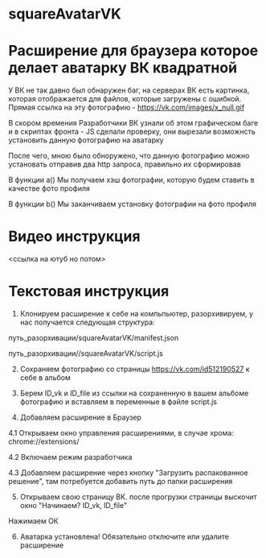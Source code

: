# squareAvatarVK

# Расширение для браузера которое делает аватарку ВК квадратной

У ВК не так давно был обнаружен баг, на серверах ВК есть картинка, которая отображается для файлов, которые загружены с ошибкой. Прямая ссылка на эту фотографию - https://vk.com/images/x_null.gif

В скором времения Разработчики ВК узнали об этом графическом баге и в скриптах фронта - JS сделали проверку, они вырезали возможнсть установить данную фотографию на аватарку

После чего, мною было обноружено, что данную фотографию можно установать отправив два http запроса, правильно их сформировав

В функции a() Мы получаем хэш фотографии, которую будем ставить в качестве фото профиля

В функции b() Мы заканчиваем установку фотографии на фото профиля


# Видео инструкция 

<ссылка на ютуб но потом>


# Текстовая инструкция

1. Клонируем расширение к себе на компьпьютер, разорхивируем, у нас получается следующая структура:

путь_разорхивации/squareAvatarVK/manifest.json

путь_разорхивации//squareAvatarVK/script.js


2. Сохраняем фотографию со страницы https://vk.com/id512190527 к себе в альбом


3. Берем ID_vk и ID_file из ссылки на сохраненную в вашем альбоме фотографию и вставляем в переменные в файле script.js


4. Добавляем расширение в Браузер

4.1 Открываем окно управления расширениями, в случае хрома: chrome://extensions/

4.2 Включаем режим разработчика

4.3 Добавляем расширение через кнопку "Загрузить распакованное решение", там потребуется добавить путь до папки расширения


5. Открываем свою страницу ВК. после прогрузки страницы выскочит окно "Начинаем? ID_vk, ID_file" 

Нажимаем ОК


6. Аватарка установлена! Обязательно отключите или удалите расширение
